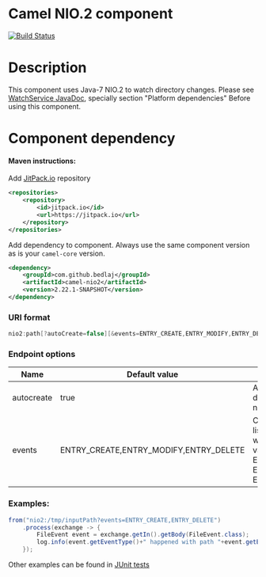 # Camel NIO.2 component

[![Build Status](https://travis-ci.org/bedlaj/camel-nio2.svg?branch=master)](https://travis-ci.org/bedlaj/camel-nio2)

# Description
This component uses Java-7 NIO.2 to watch directory changes. Please see [WatchService JavaDoc](https://docs.oracle.com/javase/8/docs/api/java/nio/file/WatchService.html), specially section "Platform dependencies" Before using this component.

# Component dependency
#### Maven instructions:
Add [JitPack.io](https://jitpack.io/#bedlaj/camel-nio2) repository

```xml
<repositories>
	<repository>
	    <id>jitpack.io</id>
	    <url>https://jitpack.io</url>
	</repository>
</repositories>
```

Add dependency to component. Always use the same component version as is your `camel-core` version.

```xml
<dependency>
    <groupId>com.github.bedlaj</groupId>
    <artifactId>camel-nio2</artifactId>
    <version>2.22.1-SNAPSHOT</version>
</dependency>
```

### URI format
```java
nio2:path[?autoCreate=false][&events=ENTRY_CREATE,ENTRY_MODIFY,ENTRY_DELETE]
```

### Endpoint options

| Name | Default value | Description |
| ---- | ------------- | ----------- |
| autocreate | true | Auto create directory if does not exists |
| events | ENTRY_CREATE,ENTRY_MODIFY,ENTRY_DELETE | Coma separated list of events to watch. Allowed values are: ENTRY_CREATE, ENTRY_MODIFY, ENTRY_DELETE |

### Examples:
```java
from("nio2:/tmp/inputPath?events=ENTRY_CREATE,ENTRY_DELETE")
    .process(exchange -> {
        FileEvent event = exchange.getIn().getBody(FileEvent.class);
        log.info(event.getEventType()+" happened with path "+event.getEventPath());
    });
```
Other examples can be found in [JUnit tests](https://github.com/bedlaj/camel-nio2/tree/master/src/test/java/eu/janbednar/camel/component)
